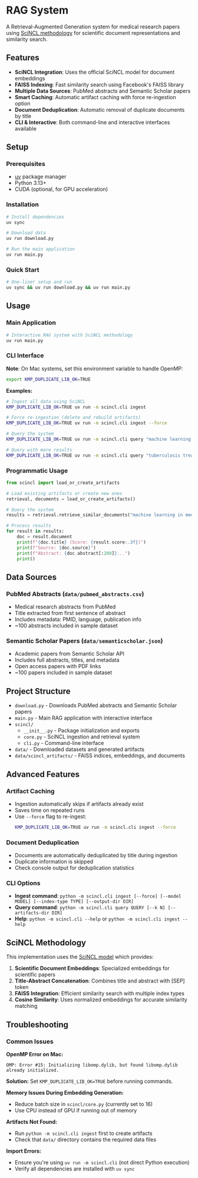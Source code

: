 # RAG System

A Retrieval-Augmented Generation system for medical research papers using [SciNCL methodology](https://github.com/malteos/scincl) for scientific document representations and similarity search.

## Features

- **SciNCL Integration**: Uses the official SciNCL model for document embeddings
- **FAISS Indexing**: Fast similarity search using Facebook's FAISS library
- **Multiple Data Sources**: PubMed abstracts and Semantic Scholar papers
- **Smart Caching**: Automatic artifact caching with force re-ingestion option
- **Document Deduplication**: Automatic removal of duplicate documents by title
- **CLI & Interactive**: Both command-line and interactive interfaces available

## Setup

### Prerequisites
- [uv](https://docs.astral.sh/uv/getting-started/installation/) package manager
- Python 3.13+
- CUDA (optional, for GPU acceleration)

### Installation
```bash
# Install dependencies
uv sync

# Download data
uv run download.py

# Run the main application
uv run main.py
```

### Quick Start
```bash
# One-liner setup and run
uv sync && uv run download.py && uv run main.py
```

## Usage

### Main Application
```bash
# Interactive RAG system with SciNCL methodology
uv run main.py
```

### CLI Interface

**Note**: On Mac systems, set this environment variable to handle OpenMP:
```bash
export KMP_DUPLICATE_LIB_OK=TRUE
```

**Examples:**
```bash
# Ingest all data using SciNCL
KMP_DUPLICATE_LIB_OK=TRUE uv run -m scincl.cli ingest

# Force re-ingestion (delete and rebuild artifacts)
KMP_DUPLICATE_LIB_OK=TRUE uv run -m scincl.cli ingest --force

# Query the system
KMP_DUPLICATE_LIB_OK=TRUE uv run -m scincl.cli query "machine learning in medical diagnosis" --k 5

# Query with more results
KMP_DUPLICATE_LIB_OK=TRUE uv run -m scincl.cli query "tuberculosis treatment" --k 10
```

### Programmatic Usage

```python
from scincl import load_or_create_artifacts

# Load existing artifacts or create new ones
retrieval, documents = load_or_create_artifacts()

# Query the system
results = retrieval.retrieve_similar_documents("machine learning in medical diagnosis", k=5)

# Process results
for result in results:
    doc = result.document
    print(f"{doc.title} (Score: {result.score:.3f})")
    print(f"Source: {doc.source}")
    print(f"Abstract: {doc.abstract[:200]}...")
    print()
```

## Data Sources

### PubMed Abstracts (`data/pubmed_abstracts.csv`)
- Medical research abstracts from PubMed
- Title extracted from first sentence of abstract
- Includes metadata: PMID, language, publication info
- ~100 abstracts included in sample dataset

### Semantic Scholar Papers (`data/semanticscholar.json`)
- Academic papers from Semantic Scholar API
- Includes full abstracts, titles, and metadata
- Open access papers with PDF links
- ~100 papers included in sample dataset

## Project Structure
- `download.py` - Downloads PubMed abstracts and Semantic Scholar papers
- `main.py` - Main RAG application with interactive interface
- `scincl/`
  - `__init__.py` - Package initialization and exports
  - `core.py` - SciNCL ingestion and retrieval system
  - `cli.py` - Command-line interface
- `data/` - Downloaded datasets and generated artifacts
- `data/scincl_artifacts/` - FAISS indices, embeddings, and documents

## Advanced Features

### Artifact Caching
- Ingestion automatically skips if artifacts already exist
- Saves time on repeated runs
- Use `--force` flag to re-ingest:
  ```bash
  KMP_DUPLICATE_LIB_OK=TRUE uv run -m scincl.cli ingest --force
  ```

### Document Deduplication
- Documents are automatically deduplicated by title during ingestion
- Duplicate information is skipped
- Check console output for deduplication statistics

### CLI Options
- **Ingest command**: `python -m scincl.cli ingest [--force] [--model MODEL] [--index-type TYPE] [--output-dir DIR]`
- **Query command**: `python -m scincl.cli query QUERY [--k N] [--artifacts-dir DIR]`
- **Help**: `python -m scincl.cli --help` or `python -m scincl.cli ingest --help`

## SciNCL Methodology

This implementation uses the [SciNCL model](https://huggingface.co/malteos/scincl) which provides:

1. **Scientific Document Embeddings**: Specialized embeddings for scientific papers
2. **Title-Abstract Concatenation**: Combines title and abstract with [SEP] token
3. **FAISS Integration**: Efficient similarity search with multiple index types
4. **Cosine Similarity**: Uses normalized embeddings for accurate similarity matching

## Troubleshooting

### Common Issues

**OpenMP Error on Mac:**
```
OMP: Error #15: Initializing libomp.dylib, but found libomp.dylib already initialized.
```
**Solution:** Set `KMP_DUPLICATE_LIB_OK=TRUE` before running commands.

**Memory Issues During Embedding Generation:**
- Reduce batch size in `scincl/core.py` (currently set to 16)
- Use CPU instead of GPU if running out of memory

**Artifacts Not Found:**
- Run `python -m scincl.cli ingest` first to create artifacts
- Check that `data/` directory contains the required data files

**Import Errors:**
- Ensure you're using `uv run -m scincl.cli` (not direct Python execution)
- Verify all dependencies are installed with `uv sync`
